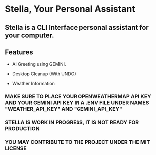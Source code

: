 # Stella, Your Personal Assistant

## Stella is a CLI Interface personal assistant for your computer.



## Features
- AI Greeting using GEMINI.

- Desktop Cleanup (With UNDO)
- Weather Information




### MAKE SURE TO PLACE YOUR OPENWEATHERMAP API KEY AND YOUR GEMINI API KEY IN A  .ENV FILE UNDER NAMES "WEATHER_API_KEY" AND "GEMINI_API_KEY"
### STELLA IS WORK IN PROGRESS, IT IS NOT READY FOR PRODUCTION
### YOU MAY CONTRIBUTE TO THE PROJECT UNDER THE MIT LICENSE
